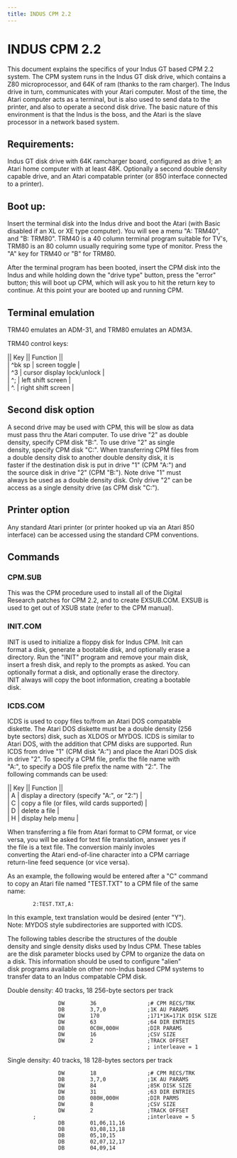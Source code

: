 ```yaml
---
title: INDUS CPM 2.2
---
```

# INDUS CPM 2.2  
  
This  document explains the specifics of your Indus GT based  CPM 2.2  system.   The  CPM system runs in the Indus GT  disk  drive,  which  contains a Z80 microprocessor,  and 64K of ram (thanks  to  the  ram charger).   The Indus drive in turn,  communicates  with  your Atari computer.   Most of the time,  the Atari computer acts  as a terminal,  but is also used to send data to the printer, and  also  to operate a second disk drive.   The basic nature of  this  environment  is that the Indus is the boss,  and the Atari is the  slave processor in a network based system.  
  
## Requirements:  
  
Indus  GT  disk drive with 64K ramcharger  board,  configured  as drive 1;  an Atari home computer with at least 48K.  Optionally a second  double  density capable drive,  and an  Atari  compatable printer (or 850 interface connected to a printer).  
  
## Boot up:  
  
Insert the terminal disk into the Indus drive and boot the  Atari (with Basic disabled if an XL or XE type computer).  You will see  a menu "A: TRM40", and "B: TRM80".  TRM40 is a 40 column terminal  program  suitable  for  TV's,  TRM80  is  an  80  column  usually  requiring some type of monitor.   Press the "A" key for TRM40  or  "B" for TRM80.  
  
After  the terminal program has been booted,  insert the CPM disk into  the Indus and while holding down the "drive  type"  button, press the "error" button;  this will boot up CPM,  which will ask you  to hit the return key to continue.   At this point your  are booted up and running CPM.  
  
## Terminal emulation  
  
TRM40 emulates an ADM-31, and TRM80 emulates an ADM3A.  
  
TRM40 control keys:  
  
  
|| Key    || Function ||  
| ^bk sp | screen toggle |  
| ^3     | cursor display lock/unlock |  
| ^;     | left shift screen |  
| ^.     | right shift screen |  
  
  
## Second disk option  
  
A  second drive may be used with CPM,  this will be slow as  data  
must  pass thru the Atari computer.   To use drive "2" as  double  
density,  specify  CPM  disk "B:".   To use drive "2"  as  single  
density, specify CPM disk "C:".  When transferring CPM files from  
a  double  density  disk to another double density  disk,  it  is  
faster if the destination disk is put in drive "1" (CPM "A:") and  
the  source disk in drive "2"  (CPM "B:").   Note drive "1"  must  
always be used as a double density disk.   Only drive "2" can  be  
access as a single density drive (as CPM disk "C:").  
  
## Printer option  
  
Any standard Atari printer (or printer hooked up via an Atari 850  
interface) can be accessed using the standard CPM conventions.  
  
## Commands  
  
### CPM.SUB  
  
This  was  the CPM procedure used to install all of  the  Digital  
Research patches for CPM 2.2,  and to create EXSUB.COM.  EXSUB is  
used to get out of XSUB state (refer to the CPM manual).  
  
### INIT.COM  
  
INIT is used to initialize a floppy disk for Indus CPM.  Init can  
format a disk,  generate a bootable disk,  and optionally erase a  
directory.   Run  the "INIT" program and remove your  main  disk,  
insert a fresh disk,  and reply to the prompts as asked.  You can  
optionally  format a disk,  and optionally erase  the  directory.  
INIT  always will copy the boot information,  creating a bootable  
disk.  
  
### ICDS.COM  
  
ICDS  is  used  to copy files to/from  an  Atari  DOS  compatable  
diskette.   The  Atari DOS diskette must be a double density (256  
byte sectors) disk,  such as XLDOS or MYDOS.   ICDS is similar to  
Atari DOS,  with the addition that CPM disks are supported.   Run  
ICDS from drive "1" (CPM disk "A:") and place the Atari DOS  disk  
in drive "2".   To specify a CPM file,  prefix the file name with  
"A:",  to  specify  a DOS file prefix the name  with  "2:".   The  
following commands can be used:  
  
  
|| Key  || Function ||  
| A    | display a directory (specify "A:", or "2:") |  
| C    | copy a file (or files, wild cards supported) |  
| D    | delete a file |  
| H    | display help menu |  
  
  
When transferring a file from Atari format to CPM format, or vice  
versa, you will be asked for text file translation, answer yes if  
the  file  is  a  text  file.    The  conversion  mainly  involes  
converting  the  Atari end-of-line character into a CPM  carriage  
return-line feed sequence (or vice versa).  
  
As an example, the following would be entered after a "C" command  
to copy an Atari file named "TEST.TXT" to a CPM file of the  same  
name:  
```
        2:TEST.TXT,A:
```
In this example, text translation would be desired (enter "Y").  
Note:  MYDOS style subdirectories are supported with ICDS.  
  
The  following  tables  describe the  structures  of  the  double  
density and single density disks used by Indus CPM.  These tables  
are the disk parameter blocks used by CPM to organize the data on  
a  disk.   This  information should be used to configure  "alien"  
disk  programs available on other non-Indus based CPM systems  to  
transfer data to an Indus compatable CPM disk.  
  
Double density:  40 tracks, 18 256-byte sectors per track  
```
                DW        36                ;# CPM RECS/TRK
                DB        3,7,0             ;1K AU PARAMS
                DW        170               ;171*1K=171K DISK SIZE
                DW        63                ;64 DIR ENTRIES
                DB        0C0H,000H         ;DIR PARAMS
                DW        16                ;CSV SIZE
                DW        2                 ;TRACK OFFSET
                                            ; interleave = 1
```
Single density:  40 tracks, 18 128-bytes sectors per track  
```
                DW        18                ;# CPM RECS/TRK
                DB        3,7,0             ;1K AU PARAMS
                DW        84                ;85K DISK SIZE
                DW        31                ;63 DIR ENTRIES
                DB        080H,000H         ;DIR PARMS
                DW        8                 ;CSV SIZE
                DW        2                 ;TRACK OFFSET
        ;                                   ;interleave = 5
                DB        01,06,11,16
                DB        03,08,13,18
                DB        05,10,15
                DB        02,07,12,17
                DB        04,09,14
```
